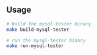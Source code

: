## Usage
```bash
# build the mysql-tester binary
make build-mysql-tester

# run the mysql-tester binary
make run-mysql-tester
```